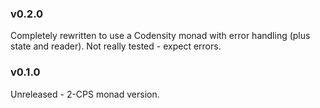 ### v0.2.0
   Completely rewritten to use a Codensity monad with error handling (plus state and reader).
   Not really tested - expect errors.

### v0.1.0
   Unreleased - 2-CPS monad version.
